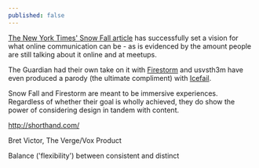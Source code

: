 ```yaml
---
published: false
---
```


[The New York Times' Snow Fall article](http://www.nytimes.com/projects/2012/snow-fall/) has successfully set a vision for what online communication can be - as is evidenced by the amount people are still talking about it online and at meetups.

The Guardian had their own take on it with [Firestorm](http://www.theguardian.com/world/interactive/2013/may/26/firestorm-bushfire-dunalley-holmes-family) and usvsth3m have even produced a parody (the ultimate compliment) with [Icefail](http://toys.usvsth3m.com/icefail/).

Snow Fall and Firestorm are meant to be immersive experiences. Regardless of whether their goal is wholly achieved, they do show the power of considering design in tandem with content.



http://shorthand.com/

Bret Victor, The Verge/Vox Product

Balance ('flexibility') between consistent and distinct